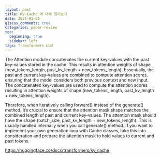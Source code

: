 ```yaml
---
layout: post
title: KV-Cache 에 대해 알아보자
date: 2025-01-05
giscus_comments: true
categories: paper-review
toc:
  beginning: true
  sidebar: left
tags: Transformers LLM
---
```


The Attention module concatenates the current key-values with the past key-values stored in the cache. This results in attention weights of shape (new_tokens_length, past_kv_length + new_tokens_length). Essentially, the past and current key-values are combined to compute attention scores, ensuring that the model considers both previous context and new input. The concatenated key-values are used to compute the attention scores resulting in attention weights of shape (new_tokens_length, past_kv_length + new_tokens_length).

Therefore, when iteratively calling forward() instead of the generate() method, it’s crucial to ensure that the attention mask shape matches the combined length of past and current key-values. The attention mask should have the shape (batch_size, past_kv_length + new_tokens_length). This is usually handled internally when you call generate() method. If you want to implement your own generation loop with Cache classes, take this into consideration and prepare the attention mask to hold values to current and past tokens.


https://huggingface.co/docs/transformers/kv_cache
